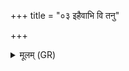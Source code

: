 +++
title = "०३ इहैवाभि वि तनु"

+++
<details><summary>मूलम् (GR)</summary>

इहैवाभि वि तनु-  
-उभे आर्त्नी इव ज्यया ।  
वाचस्पतिर् नि यच्छतु  
मय्य् एव तन्वं मम ॥
</details>